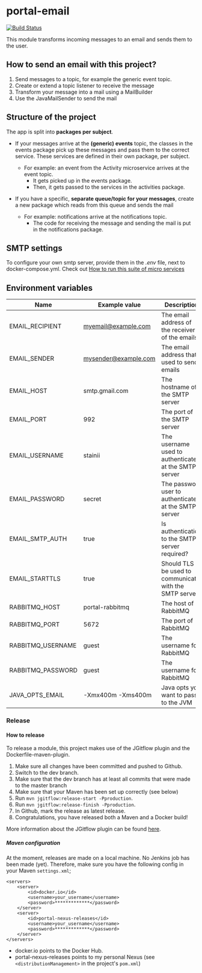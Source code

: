 # portal-email
[![Build Status](https://server.stijnhooft.be/jenkins/buildStatus/icon?job=portal-email/master)](https://server.stijnhooft.be/jenkins/job/portal-email/job/master/)

This module transforms incoming messages to an email and sends them to the user.

## How to send an email with this project?
1. Send messages to a topic, for example the generic event topic.
1. Create or extend a topic listener to receive the message
1. Transform your message into a mail using a MailBuilder
1. Use the JavaMailSender to send the mail

## Structure of the project
The app is split into **packages per subject**. 
* If your messages arrive at the **(generic) events** topic, the classes in the events package pick up these messages and pass them to the correct service. These services are defined in their own package, per subject.
  * For example: an event from the Activity microservice arrives at the event topic.
    * It gets picked up in the events package.
    * Then, it gets passed to the services in the activities package.
    

* If you have a specific, **separate queue/topic for your messages**, create a new package which reads from this queue and sends the mail
  * For example: notifications arrive at the notifications topic. 
    * The code for receiving the message and sending the mail is put in the notifications package.

## SMTP settings
To configure your own smtp server, provide them in the *.env* file, next to docker-compose.yml.
Check out [How to run this suite of micro services](https://github.com/stainii/portal#how-to-run-this-suite-of-micro-services)

## Environment variables
| Name | Example value | Description | Required? |
| ---- | ------------- | ----------- | -------- |
| EMAIL_RECIPIENT | myemail@example.com | The email address of the receiver of the emails | required |
| EMAIL_SENDER | mysender@example.com | The email address that's used to send emails | required |
| EMAIL_HOST | smtp.gmail.com | The hostname of the SMTP server | required |
| EMAIL_PORT | 992 | The port of the SMTP server | required
| EMAIL_USERNAME | stainii | The username used to authenticate at the SMTP server | required |
| EMAIL_PASSWORD | secret | The password user to authenticate at the SMTP server | required |
| EMAIL_SMTP_AUTH | true | Is authentication to the SMTP server required? | required |
| EMAIL_STARTTLS | true | Should TLS be used to communicate with the SMTP server? | required |
| RABBITMQ_HOST | portal-rabbitmq | The host of RabbitMQ | required
| RABBITMQ_PORT | 5672 | The port of RabbitMQ | required
| RABBITMQ_USERNAME | guest | The username for RabbitMQ | required
| RABBITMQ_PASSWORD | guest | The username for RabbitMQ | required
| JAVA_OPTS_EMAIL | -Xmx400m -Xms400m | Java opts you want to pass to the JVM | optional

### Release
#### How to release
To release a module, this project makes use of the JGitflow plugin and the Dockerfile-maven-plugin.

1. Make sure all changes have been committed and pushed to Github.
1. Switch to the dev branch.
1. Make sure that the dev branch has at least all commits that were made to the master branch
1. Make sure that your Maven has been set up correctly (see below)
1. Run `mvn jgitflow:release-start -Pproduction`.
1. Run `mvn jgitflow:release-finish -Pproduction`.
1. In Github, mark the release as latest release.
1. Congratulations, you have released both a Maven and a Docker build!

More information about the JGitflow plugin can be found [here](https://gist.github.com/lemiorhan/97b4f827c08aed58a9d8).

##### Maven configuration
At the moment, releases are made on a local machine. No Jenkins job has been made (yet).
Therefore, make sure you have the following config in your Maven `settings.xml`;

````$xml
<servers>
    <server>
        <id>docker.io</id>
        <username>your_username</username>
        <password>*************</password>
    </server>
    <server>
        <id>portal-nexus-releases</id>
        <username>your_username</username>
        <password>*************</password>
    </server>
</servers>
````
* docker.io points to the Docker Hub.
* portal-nexus-releases points to my personal Nexus (see `<distributionManagement>` in the project's `pom.xml`)

